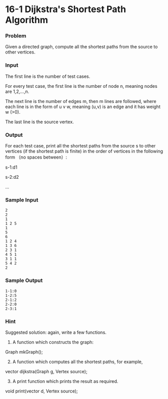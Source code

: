 # 16-1 Dijkstra's Shortest Path Algorithm

### Problem
Given a directed graph, compute all the shortest paths from the source to other vertices.

### Input
The first line is the number of test cases.

For every test case, the first line is the number of node n, meaning nodes are 1,2,...,n.

The next line is the number of edges m, then m lines are followed, where each line is in the form of u v w, meaning (u,v) is an edge and it has weight w (>0).

The last line is the source vertex.

### Output
 For each test case, print  all the shortest paths from the source s to other vertices (if the shortest path is finite) in the order of vertices in the following form （no spaces between）:

s-1:d1

s-2:d2

...

### Sample Input
```
2
2
1
1 2 5
1
5
6
1 2 4
1 3 6
2 3 1
4 5 1
3 1 1
5 4 2
2
```
### Sample Output
```
1-1:0
1-2:5
2-1:2
2-2:0
2-3:1
```
### Hint
 Suggested solution: again, write a few functions. 

1. A function which constructs the graph:

Graph mkGraph();

2. A function which computes all the shortest paths, for example, 

vector<int> dijkstra(Graph g, Vertex source);

3. A print function which prints the result as required.

void print(vector<int> d, Vertex source);

 